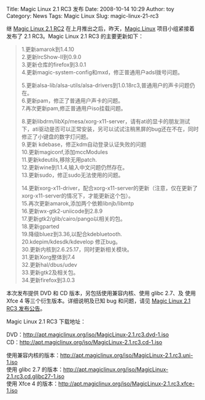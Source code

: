 Title: Magic Linux 2.1 RC3 发布
Date: 2008-10-14 10:29
Author: toy
Category: News
Tags: Magic Linux
Slug: magic-linux-21-rc3

继 [Magic Linux 2.1
RC2](http://linuxtoy.org/archives/magic-linux-21-rc2.html)
在上月推出之后，昨天，[Magic Linux](http://www.magiclinux.org/)
项目小组紧接着发布了 2.1 RC3。Magic Linux 2.1 RC3 的主要更新如下：

> 1.更新amarok到1.4.10  
>  2.更新lrcShow-II到0.9.0  
>  3.更新仓库的firefox到3.0.1  
>  4.更新magic-system-config和mxd，修正普通用户adsl拨号问题。  
>
> 5.更新alsa-lib/alsa-utils/alsa-drivers到1.0.18rc3,普通用户的声卡问题仍在。  
>  6.更新pam，修正了普通用户声卡的问题。  
>  7.再次更新pam,修正普通用户iso挂载问题。  
>
> 8.更新libdrm/libXp/mesa/xorg-x11-server，请有ati的显卡的朋友测试下，ati驱动是否可以正常安装，另可以试试注稍黑屏的bug还在不在，同时修正了小键盘的数字灯问题。  
>  9.更新 kdebase，修正kdm自动登录认证失败的问题  
>  10.更新magiconf,添加mccModules  
>  11.更新kdeutils,移除无用patch.  
>  12.更新wine到1.1.4,输入中文问题仍然存在。  
>  13.更新sudo，修正sudo无法使用的问题。  
>
> 14.更新xorg-x11-driver，配合xorg-x11-server的更新（注意，仅在更新了xorg-x11-server的情况下，才能更新这个包）。  
>  15.再次更新amarok,添加两个依赖libnjb/libmtp  
>  16.更新wx-gtk2-uniicode到2.8.9  
>  17.更新gtk2/glib/cairo/pango以相关的包。  
>  18.更新gparted  
>  19.降级bluez到3.36,以配合kdebluetooth.  
>  20.kdepim/kdesdk/kdevelop 修正bug。  
>  30.更新内核到2.6.25.17，同时更新相关模块。  
>  31.更新Xorg整体到7.4  
>  32.更新hal/dbus/udev  
>  33.更新gtk2及相关包。  
>  34.更新firefox到3.0.3

本次发布提供 DVD 和 CD 版本，另包括使用兼容内核、使用 glibc 2.7、及 使用
Xfce 4 等三个衍生版本。详细说明及已知 bug 和问题，请见 [Magic Linux 2.1
RC3 发布公告](http://www.magiclinux.org/node/901)。

Magic Linux 2.1 RC3 下载地址：

DVD：<http://apt.magiclinux.org/iso/MagicLinux-2.1.rc3.dvd-1.iso>  
CD：<http://apt.magiclinux.org/iso/MagicLinux-2.1.rc3.cd-1.iso>  

使用兼容内核的版本：<http://apt.magiclinux.org/iso/MagicLinux-2.1.rc3.uni-1.iso>  
使用 glibc 2.7
的版本：<http://apt.magiclinux.org/iso/MagicLinux-2.1.rc3.cd.glibc27-1.iso>  
使用 Xfce 4
的版本：<http://apt.magiclinux.org/iso/MagicLinux-2.1.rc3.xfce-1.iso>
